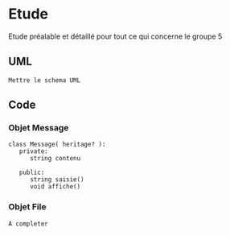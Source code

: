 # Etude #
Etude préalable et détaillé pour tout ce qui concerne le groupe 5

## UML ##
```
Mettre le schema UML
```

## Code ##
### Objet Message ###
```
class Message( heritage? ):
   private:
      string contenu
   
   public:
      string saisie()
      void affiche()
```

### Objet File ###
```
A completer
```